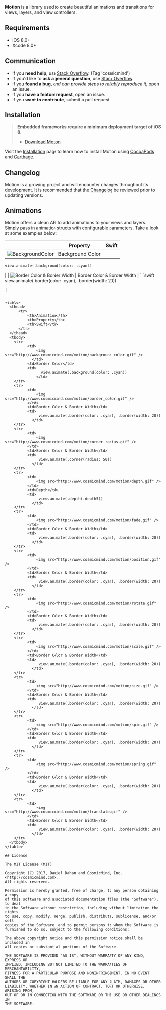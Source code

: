 **Motion** is a library used to create beautiful animations and transitions for views, layers, and view controllers.
 
## Requirements

* iOS 8.0+
* Xcode 8.0+

## Communication

- If you **need help**, use [Stack Overflow](http://stackoverflow.com/questions/tagged/cosmicmind). (Tag 'cosmicmind')
- If you'd like to **ask a general question**, use [Stack Overflow](http://stackoverflow.com/questions/tagged/cosmicmind).
- If you **found a bug**, _and can provide steps to reliably reproduce it_, open an issue.
- If you **have a feature request**, open an issue.
- If you **want to contribute**, submit a pull request.

## Installation

> **Embedded frameworks require a minimum deployment target of iOS 8.**
> - [Download Motion](https://github.com/CosmicMind/Motion/archive/master.zip)

Visit the [Installation](https://github.com/CosmicMind/Motion/wiki/Installation) page to learn how to install Motion using [CocoaPods](http://cocoapods.org) and [Carthage](https://github.com/Carthage/Carthage).

## Changelog

Motion is a growing project and will encounter changes throughout its development. It is recommended that the [Changelog](https://github.com/CosmicMind/Motion/wiki/Changelog) be reviewed prior to updating versions.

## Animations

Motion offers a clean API to add animations to your views and layers. Simply pass in animation structs with configurable parameters. Take a look at some examples below: 

| | Property  | Swift |
| --- | --- | --- |
| ![BackgroundColor](http://www.cosmicmind.com/motion/background_color.gif)  | Background Color  | 
```swift
view.animate(.background(color: .cyan))
``` 
|
| ![Border Color & Border Width](http://www.cosmicmind.com/motion/border_color.gif)  | Border Color & Border Width  | ```swift
view.animate(.border(color: .cyan), .border(width: 20))
``` 
|


<table>
  <thead>
	  <tr>
		  <th>Animation</th>
		  <th>Property</th>
		  <th>Swift</th>
	  </tr>
  </thead>
  <tbody>
    <tr>
	      <td>
		      <img src="http://www.cosmicmind.com/motion/background_color.gif" />
		    </td>
	      <td>Border Color</td>
	      <td>
		        view.animate(.background(color: .cyan))
			  </td>
    </tr>
    <tr>
	      <td>
		      <img src="http://www.cosmicmind.com/motion/border_color.gif" />
	      </td>
	      <td>Border Color & Border Width</td>
	      <td>
		       view.animate(.border(color: .cyan), .border(width: 20))
		    </td>
    </tr>
    <tr>
	      <td>
		      <img src="http://www.cosmicmind.com/motion/corner_radius.gif" />
	      </td>
	      <td>Border Color & Border Width</td>
	      <td>
		       view.animate(.corner(radius: 50))
		    </td>
    </tr>
    <tr>
	      <td>
		      <img src="http://www.cosmicmind.com/motion/depth.gif" />
	      </td>
	      <td>Depth</td>
	      <td>
		       view.animate(.depth(.depth5))
		    </td>
    </tr>
    <tr>
	      <td>
		      <img src="http://www.cosmicmind.com/motion/fade.gif" />
	      </td>
	      <td>Border Color & Border Width</td>
	      <td>
		       view.animate(.border(color: .cyan), .border(width: 20))
		    </td>
    </tr>
    <tr>
	      <td>
		      <img src="http://www.cosmicmind.com/motion/position.gif" />
	      </td>
	      <td>Border Color & Border Width</td>
	      <td>
		       view.animate(.border(color: .cyan), .border(width: 20))
		    </td>
    </tr>
    <tr>
	      <td>
		      <img src="http://www.cosmicmind.com/motion/rotate.gif" />
	      </td>
	      <td>Border Color & Border Width</td>
	      <td>
		       view.animate(.border(color: .cyan), .border(width: 20))
		    </td>
    </tr>
    <tr>
	      <td>
		      <img src="http://www.cosmicmind.com/motion/scale.gif" />
	      </td>
	      <td>Border Color & Border Width</td>
	      <td>
		       view.animate(.border(color: .cyan), .border(width: 20))
		    </td>
    </tr>
    <tr>
	      <td>
		      <img src="http://www.cosmicmind.com/motion/size.gif" />
	      </td>
	      <td>Border Color & Border Width</td>
	      <td>
		       view.animate(.border(color: .cyan), .border(width: 20))
		    </td>
    </tr>
    <tr>
	      <td>
		      <img src="http://www.cosmicmind.com/motion/spin.gif" />
	      </td>
	      <td>Border Color & Border Width</td>
	      <td>
		       view.animate(.border(color: .cyan), .border(width: 20))
		    </td>
    </tr>
    <tr>
	      <td>
		      <img src="http://www.cosmicmind.com/motion/spring.gif" />
	      </td>
	      <td>Border Color & Border Width</td>
	      <td>
		       view.animate(.border(color: .cyan), .border(width: 20))
		    </td>
    </tr>
    <tr>
	      <td>
		      <img src="http://www.cosmicmind.com/motion/translate.gif" />
	      </td>
	      <td>Border Color & Border Width</td>
	      <td>
		       view.animate(.border(color: .cyan), .border(width: 20))
		    </td>
    </tr>
  </tbody>
</table>

## License

The MIT License (MIT)

Copyright (C) 2017, Daniel Dahan and CosmicMind, Inc. <http://cosmicmind.com>.
All rights reserved.

Permission is hereby granted, free of charge, to any person obtaining a copy
of this software and associated documentation files (the "Software"), to deal
in the Software without restriction, including without limitation the rights
to use, copy, modify, merge, publish, distribute, sublicense, and/or sell
copies of the Software, and to permit persons to whom the Software is
furnished to do so, subject to the following conditions:

The above copyright notice and this permission notice shall be included in
all copies or substantial portions of the Software.

THE SOFTWARE IS PROVIDED "AS IS", WITHOUT WARRANTY OF ANY KIND, EXPRESS OR
IMPLIED, INCLUDING BUT NOT LIMITED TO THE WARRANTIES OF MERCHANTABILITY,
FITNESS FOR A PARTICULAR PURPOSE AND NONINFRINGEMENT. IN NO EVENT SHALL THE
AUTHORS OR COPYRIGHT HOLDERS BE LIABLE FOR ANY CLAIM, DAMAGES OR OTHER
LIABILITY, WHETHER IN AN ACTION OF CONTRACT, TORT OR OTHERWISE, ARISING FROM,
OUT OF OR IN CONNECTION WITH THE SOFTWARE OR THE USE OR OTHER DEALINGS IN
THE SOFTWARE.
